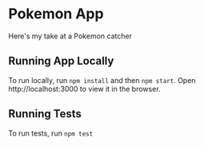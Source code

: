 # Pokemon App

Here's my take at a Pokemon catcher

## Running App Locally

To run locally, run `npm install` and then `npm start`. Open http://localhost:3000 to view it in the browser.

## Running Tests

To run tests, run `npm test`
